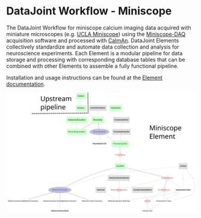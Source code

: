 # DataJoint Workflow - Miniscope

The DataJoint Workflow for miniscope calcium imaging data acquired with miniature microscopes (e.g. [UCLA Miniscope](https://github.com/Aharoni-Lab/Miniscope-v4)) using the [Miniscope-DAQ](https://github.com/Aharoni-Lab/Miniscope-DAQ-QT-Software) acquisition software and processed with [CaImAn](https://github.com/flatironinstitute/CaImAn). DataJoint Elements collectively standardize and automate data collection and analysis for neuroscience experiments. Each Element is a modular pipeline for data storage and processing with corresponding database tables that can be combined with other Elements to assemble a fully functional pipeline.

Installation and usage instructions can be found at the [Element documentation](datajoint.com/docs/elements/element-miniscope).

![element miniscope diagram](images/attached_miniscope_element.svg)
